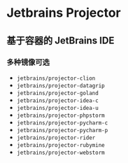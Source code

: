 # Jetbrains Projector

## 基于容器的 JetBrains IDE

### 多种镜像可选

- `jetbrains/projector-clion`
- `jetbrains/projector-datagrip`
- `jetbrains/projector-goland`
- `jetbrains/projector-idea-c`
- `jetbrains/projector-idea-u`
- `jetbrains/projector-phpstorm`
- `jetbrains/projector-pycharm-c`
- `jetbrains/projector-pycharm-p`
- `jetbrains/projector-rider`
- `jetbrains/projector-rubymine`
- `jetbrains/projector-webstorm`
